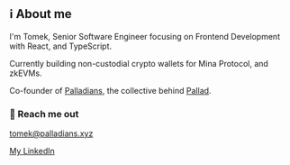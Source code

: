 ## ℹ️ About me

I'm Tomek, Senior Software Engineer focusing on Frontend Development with React, and TypeScript.

Currently building non-custodial crypto wallets for Mina Protocol, and zkEVMs.

Co-founder of [Palladians](https://palladians.xyz), the collective behind [Pallad](https://pallad.xyz).

### 📧 Reach me out
[tomek@palladians.xyz](mailto:tomek@palladians.xyz)

[My LinkedIn](https://www.linkedin.com/in/tomekmarciniak/)
